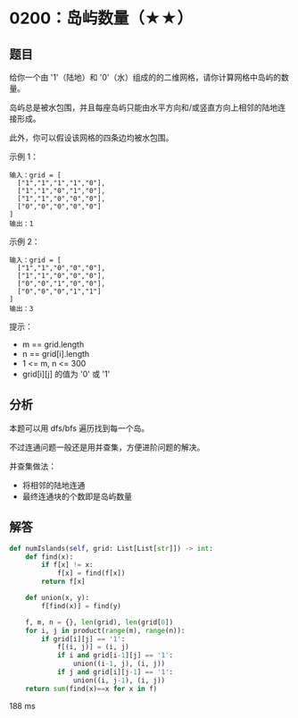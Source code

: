 # 0200：岛屿数量（★★）


## 题目

给你一个由 '1'（陆地）和 '0'（水）组成的的二维网格，请你计算网格中岛屿的数量。

岛屿总是被水包围，并且每座岛屿只能由水平方向和/或竖直方向上相邻的陆地连接形成。

此外，你可以假设该网格的四条边均被水包围。


示例 1：

    输入：grid = [
      ["1","1","1","1","0"],
      ["1","1","0","1","0"],
      ["1","1","0","0","0"],
      ["0","0","0","0","0"]
    ]
    输出：1

示例 2：

    输入：grid = [
      ["1","1","0","0","0"],
      ["1","1","0","0","0"],
      ["0","0","1","0","0"],
      ["0","0","0","1","1"]
    ]
    输出：3

提示：
- m == grid.length
- n == grid[i].length
- 1 <= m, n <= 300
- grid[i][j] 的值为 '0' 或 '1'



## 分析

本题可以用 dfs/bfs 遍历找到每一个岛。

不过连通问题一般还是用并查集，方便进阶问题的解决。

并查集做法：
- 将相邻的陆地连通
- 最终连通块的个数即是岛屿数量

## 解答

```python
def numIslands(self, grid: List[List[str]]) -> int:
    def find(x):
        if f[x] != x:
            f[x] = find(f[x])
        return f[x]

    def union(x, y):
        f[find(x)] = find(y)

    f, m, n = {}, len(grid), len(grid[0])
    for i, j in product(range(m), range(n)):
        if grid[i][j] == '1':
            f[(i, j)] = (i, j)
            if i and grid[i-1][j] == '1':
                union((i-1, j), (i, j))
            if j and grid[i][j-1] == '1':
                union((i, j-1), (i, j))
    return sum(find(x)==x for x in f)
```
188 ms
